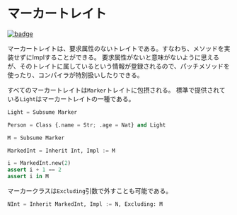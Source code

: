 # マーカートレイト

[![badge](https://img.shields.io/endpoint.svg?url=https%3A%2F%2Fgezf7g7pd5.execute-api.ap-northeast-1.amazonaws.com%2Fdefault%2Fsource_up_to_date%3Fowner%3Derg-lang%26repos%3Derg%26ref%3Dmain%26path%3Ddoc/EN/syntax/type/advanced/marker_trait.md%26commit_hash%3D06f8edc9e2c0cee34f6396fd7c64ec834ffb5352)](https://gezf7g7pd5.execute-api.ap-northeast-1.amazonaws.com/default/source_up_to_date?owner=erg-lang&repos=erg&ref=main&path=doc/EN/syntax/type/advanced/marker_trait.md&commit_hash=06f8edc9e2c0cee34f6396fd7c64ec834ffb5352)

マーカートレイトは、要求属性のないトレイトである。すなわち、メソッドを実装せずにImplすることができる。
要求属性がないと意味がないように思えるが、そのトレイトに属しているという情報が登録されるので、パッチメソッドを使ったり、コンパイラが特別扱いしたりできる。

すべてのマーカートレイトは`Marker`トレイトに包摂される。
標準で提供されている`Light`はマーカートレイトの一種である。

```python
Light = Subsume Marker
```

```python
Person = Class {.name = Str; .age = Nat} and Light
```

```python
M = Subsume Marker

MarkedInt = Inherit Int, Impl := M

i = MarkedInt.new(2)
assert i + 1 == 2
assert i in M
```

マーカークラスは`Excluding`引数で外すことも可能である。

```python
NInt = Inherit MarkedInt, Impl := N, Excluding: M
```
